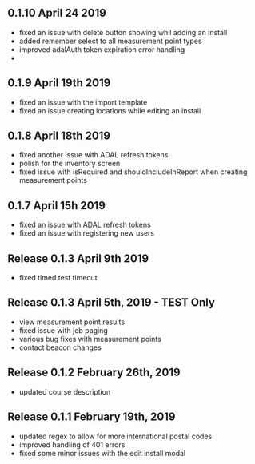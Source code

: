 ## 0.1.10 April 24 2019
- fixed an issue with delete button showing whil adding an install
- added remember select to all measurement point types
- improved adalAuth token expiration error handling
- 

## 0.1.9 April 19th 2019
- fixed an issue with the import template
- fixed an issue creating locations while editing an install

## 0.1.8 April 18th 2019
- fixed another issue with ADAL refresh tokens
- polish for the inventory screen
- fixed issue with isRequired and shouldIncludeInReport when creating measurement points

## 0.1.7 April 15h 2019
- fixed an issue with ADAL refresh tokens
- fixed an issue with registering new users

## Release 0.1.3 April 9th 2019
- fixed timed test timeout

## Release 0.1.3 April 5th, 2019 - TEST Only
- view measurement point results
- fixed issue with job paging
- various bug fixes with measurement points
- contact beacon changes

## Release 0.1.2 February 26th, 2019
 - updated course description

## Release 0.1.1 February 19th, 2019
- updated regex to allow for more international postal codes
- improved handling of 401 errors
- fixed some minor issues with the edit install modal
